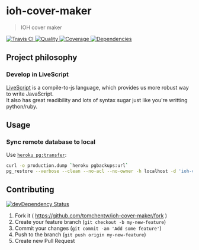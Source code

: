 # ioh-cover-maker
> IOH cover maker

[![Travis CI   ](https://travis-ci.org/tomchentw/ioh-cover-maker.svg?branch=master)                 ](https://travis-ci.org/tomchentw/ioh-cover-maker)
[![Quality     ](https://img.shields.io/codeclimate/github/tomchentw/ioh-cover-maker.svg)           ](https://codeclimate.com/github/tomchentw/ioh-cover-maker)
[![Coverage    ](https://img.shields.io/coveralls/tomchentw/ioh-cover-maker.svg)                    ](https://coveralls.io/r/tomchentw/ioh-cover-maker)
[![Dependencies](https://gemnasium.com/tomchentw/ioh-cover-maker.svg)                               ](https://gemnasium.com/tomchentw/ioh-cover-maker)


## Project philosophy

### Develop in LiveScript
[LiveScript](http://livescript.net/) is a compile-to-js language, which provides us more robust way to write JavaScript.  
It also has great readibility and lots of syntax sugar just like you're writting python/ruby.


## Usage

### Sync remote database to local

Use [`heroku pg:transfer`](http://www.higherorderheroku.com/articles/pgtransfer-is-the-new-taps/):

```sh
curl -o production.dump `heroku pgbackups:url`
pg_restore --verbose --clean --no-acl --no-owner -h localhost -d 'ioh-cover-maker' production.dump
```


## Contributing

[![devDependency Status](https://david-dm.org/tomchentw/ioh-cover-maker/dev-status.svg?theme=shields.io)](https://david-dm.org/tomchentw/ioh-cover-maker#info=devDependencies)

1. Fork it ( https://github.com/tomchentw/ioh-cover-maker/fork )
2. Create your feature branch (`git checkout -b my-new-feature`)
3. Commit your changes (`git commit -am 'Add some feature'`)
4. Push to the branch (`git push origin my-new-feature`)
5. Create new Pull Request